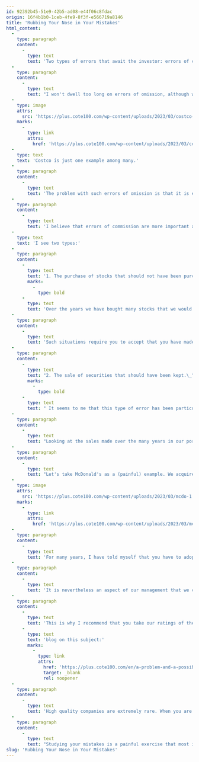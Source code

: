 ```yaml
---
id: 92392b45-51e9-42b5-ad08-e44f06c8fdac
origin: 16f4b1b0-1ceb-4fe9-8f3f-e566719a8146
title: 'Rubbing Your Nose in Your Mistakes'
html_content:
  -
    type: paragraph
    content:
      -
        type: text
        text: 'Two types of errors that await the investor: errors of commission, those that we have committed, and errors of omission, made up of all the decisions that we did not make, but that we should have made.'
  -
    type: paragraph
    content:
      -
        type: text
        text: "I won't dwell too long on errors of omission, although we've no doubt made many of them over the years. I am thinking in particular of our decision not to invest in the Costco stock when it was right in front of our noses. Not only did we know this company well as consumers (between them, my colleagues, Marc and Sébastien, have ten children. Needless to say, they regularly visit the Costco warehouses!), but we also knew it very well as investors. Charlie Munger, whom we have followed closely for many years, has owned shares of the company since its inception and sits on its board of directors. What's more (sorry, Claudine), a colleague at the office strongly recommended that we consider the stock several years ago. However, we remained seated ... and the stock continued to enrich the shareholders of the company:"
  -
    type: image
    attrs:
      src: 'https://plus.cote100.com/wp-content/uploads/2023/03/costco-1.png'
    marks:
      -
        type: link
        attrs:
          href: 'https://plus.cote100.com/wp-content/uploads/2023/03/costco-1.png'
  -
    type: text
    text: 'Costco is just one example among many.'
  -
    type: paragraph
    content:
      -
        type: text
        text: 'The problem with such errors of omission is that it is easy to look back and identify stocks that have had strong market performance. I could tell you about our costly mistakes that Amazon, Microsoft and so many others represent. When you identify such errors, you are a bit like the proverbial “Monday-morning quarterback”.'
  -
    type: paragraph
    content:
      -
        type: text
        text: 'I believe that errors of commission are more important and should be given more attention.'
  -
    type: text
    text: 'I see two types:'
  -
    type: paragraph
    content:
      -
        type: text
        text: '1. The purchase of stocks that should not have been purchased. '
        marks:
          -
            type: bold
      -
        type: text
        text: 'Over the years we have bought many stocks that we would have preferred not to have bought. In a special issue commemorating the 25th anniversary of the COTE 100 Financial Bulletin, in 2013, the study of all the stocks recommended and purchased for the Bulletin’s portfolio revealed this: "Over the past 25 years: on average, of all the stocks recommended and purchased, about 30% gave us excellent returns including a few big winners, 20% were big losers which caused us to lose a lot of money, 25% were stocks which provided modest gains and 25% simply wasted our time.” Obviously, the decisions that we would like to minimize (it is utopian to believe that we could eliminate them) are those that cause us to lose a lot of money. In this category, there are stocks of companies such as Kingsway Financial, Apollo Group, Rocky Mountain Dealership, Big Lots, and Maxar (among others).'
  -
    type: paragraph
    content:
      -
        type: text
        text: 'Such situations require you to accept that you have made a mistake and sell. Overall, I think we were generally able to do it, although it sometimes took us too long to swallow the pill.'
  -
    type: paragraph
    content:
      -
        type: text
        text: "2. The sale of securities that should have been kept.\_"
        marks:
          -
            type: bold
      -
        type: text
        text: " It seems to me that this type of error has been particularly costly for our portfolios over the past many years. Think about it: you own the stock of a company that you consider high quality, and you choose to sell it, perhaps because you think you have made enough money, probably because you consider it too expensive. It's the stock of a company you know intimately and trust for the long term and you sell it because it seems a bit too expensive."
  -
    type: paragraph
    content:
      -
        type: text
        text: "Looking at the sales made over the many years in our portfolios under management, I realize that we have sold some of these high-quality stocks. I am thinking specifically of stocks such as Pool, Factset Data, Moody's, Thomson Reuters, or McDonald's. I’m omitting others."
  -
    type: paragraph
    content:
      -
        type: text
        text: "Let's take McDonald's as a (painful) example. We acquired it in 2009 in our private management portfolios at a price of nearly US$64.00. In late 2015, we made the brilliant decision to sell it for around $116.00. Many people like to remember the saying that “no one ever became poor by taking profits” (apparently attributable to Jesse Lauriston Livermore, an American stock speculator of the early 20th century; curiously, he was also the one who would have said that “money is made by sitting still and not by trading”). We would have been much better off ignoring the first saying and making the second our own, at least as far as our McDonald's stocks are concerned."
  -
    type: image
    attrs:
      src: 'https://plus.cote100.com/wp-content/uploads/2023/03/mcdo-1.png'
    marks:
      -
        type: link
        attrs:
          href: 'https://plus.cote100.com/wp-content/uploads/2023/03/mcdo-1.png'
  -
    type: paragraph
    content:
      -
        type: text
        text: 'For many years, I have told myself that you have to adopt two types of patience in the stock market: you have to be extremely patient with the stocks of high-quality companies that you own, while you have to be particularly impatient with stocks of lesser quality. By writing it repeatedly, maybe I will one day be able to adopt such a behaviour! Seriously, I believe we have improved this aspect of our management a lot over the years – we now own many high-quality stocks that we acquired many years ago (Visa in 2011, Berkshire Hathaway in 2013, CGI in 2003, Alimentation Couche-Tard in 2003, among others).'
  -
    type: paragraph
    content:
      -
        type: text
        text: 'It is nevertheless an aspect of our management that we could still improve, and which would surely improve our performance in the future. And yours.'
  -
    type: paragraph
    content:
      -
        type: text
        text: 'This is why I recommend that you take our ratings of the stocks in the COTE 100 Financial Bulletin portfolio with a large grain of salt. First, any valuation is an approximate exercise, not a precise one. Second, we price our stocks based on expected earnings over the next 12 months. Our valuation therefore covers 12 months. So, a stock may appear well valued, or even overpriced, over a short-term horizon, but remain very attractive over a five-year horizon. I recently wrote a '
      -
        type: text
        text: 'blog on this subject:'
        marks:
          -
            type: link
            attrs:
              href: 'https://plus.cote100.com/en/a-problem-and-a-possible-solution/'
              target: _blank
              rel: noopener
  -
    type: paragraph
    content:
      -
        type: text
        text: 'High quality companies are extremely rare. When you are lucky enough to have acquired one at a good price, you have to keep it as long as possible. This is the only way to get those famous “10-baggers” (or “100-baggers”), the dream of every investor.'
  -
    type: paragraph
    content:
      -
        type: text
        text: "Studying your mistakes is a painful exercise that most investors avoid doing. But it's the best way I know to improve."
slug: 'Rubbing Your Nose in Your Mistakes'
---
```

